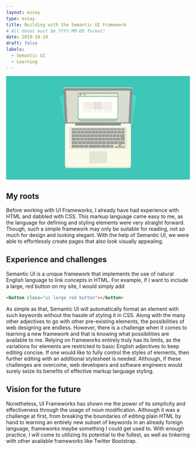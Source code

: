 ```yaml
---
layout: essay
type: essay
title: Building with the Semantic UI Framework
# All dates must be YYYY-MM-DD format!
date: 2019-10-10
draft: false
labels:
  - Semantic UI
  - Learning
---
```


<img src="../images/semantic-ui-laptop.jpg">

## My roots
Before working with UI Frameworks, I already have had experience with HTML and dabbled with CSS. This markup language came easy to me, as the language for defining and styling elements were very straight forward. Though, such a simple framework may only be suitable for reading, not so much for design and looking elegant. With the help of Semantic UI, we were able to effortlessly create pages that also look visually appealing.

## Experience and challenges
Semantic UI is a unique framework that implements the use of natural English language to link concepts in HTML. For example, if I want to include a large, red button on my site, I would simply add 
```html
<button class="ui large red button"></button>
``` 
As simple as that, Semantic UI will automatically format an element with such keywords without the hassle of styling it in CSS. Along with the many other adjectives to go with other pre-existing elements, the possibilities of web designing are endless. However, there is a challenge when it comes to learning a new framework and that is knowing what possibilities are available to me. Relying on frameworks entirely truly has its limits, as the variations for elements are restricted to basic English adjectives to keep editing concise. If one would like to fully control the styles of elements, then further editing with an additional stylesheet is needed. Although, if these challenges are overcome, web developers and software engineers would surely seize its benefits of effective markup language styling.

## Vision for the future
Nonetheless, UI Frameworks has shown me the power of its simplicity and effectiveness through the usage of noun modification. Although it was a challenge at first, from breaking the boundaries of editing plain HTML by hand to learning an entirely new subset of keywords in an already foreign language, frameworks maybe something I could get used to. With enough practice, I will come to utilizing its potential to the fullest, as well as tinkering with other available frameworks like Twitter Bootstrap. 
